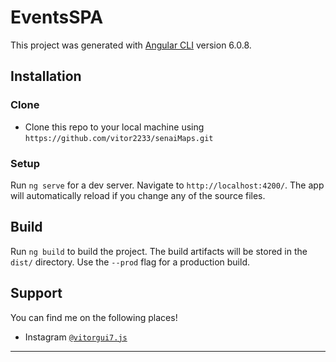 # EventsSPA

This project was generated with [Angular CLI](https://github.com/angular/angular-cli) version 6.0.8.

## Installation

### Clone

- Clone this repo to your local machine using `https://github.com/vitor2233/senaiMaps.git`

### Setup

Run `ng serve` for a dev server. Navigate to `http://localhost:4200/`. The app will automatically reload if you change any of the source files.

## Build

Run `ng build` to build the project. The build artifacts will be stored in the `dist/` directory. Use the `--prod` flag for a production build.

## Support

You can find me on the following places!

- Instagram <a href="https://www.instagram.com/vitor7.js/" target="_blank">`@vitorgui7.js`</a>

---
